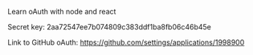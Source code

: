 Learn oAuth with node and react

Secret key: 2aa72547ee7b074809c383ddf1ba8fb06c46b45e

Link to GitHub oAuth: https://github.com/settings/applications/1998900
